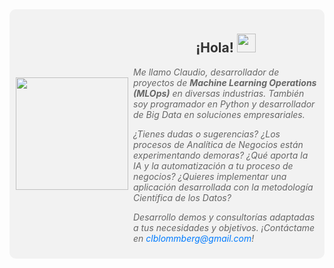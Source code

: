 <div style="display: flex; align-items: center; background-color: #f2f2f2; padding: 10px; border-radius: 10px;">
    <div style="margin-right: 5px;">
        <img align="left" src="https://orhun.dev/img/crow.png" style="width: 180px; height: auto;">
    </div>
<div style="text-align: center; max-width: 600px; margin: 0 auto;">
  <h2 style="color: #333;">¡Hola! <img src="https://media.giphy.com/media/hvRJCLFzcasrR4ia7z/giphy.gif" width="30px"></h2>
  <p style="font-style: italic; color: #666; text-align: left;">Me llamo Claudio, desarrollador de proyectos de <strong>Machine Learning Operations (MLOps)</strong> en diversas industrias. También soy programador en Python y desarrollador de Big Data en soluciones empresariales.</p>
  <p style="font-style: italic; color: #666; text-align: left;">¿Tienes dudas o sugerencias? ¿Los procesos de Analítica de Negocios están experimentando demoras? ¿Qué aporta la IA y la automatización a tu proceso de negocios? ¿Quieres implementar una aplicación desarrollada con la metodología Científica de los Datos?</p>

  <p style="font-style: italic; color: #666; text-align: left;">Desarrollo demos y consultorías adaptadas a tus necesidades y objetivos. ¡Contáctame en <a href="mailto:clblommberg@gmail.com" style="color: #007bff; text-decoration: none;">clblommberg@gmail.com</a>!</p>
</div>
